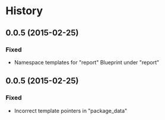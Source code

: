 # History

## 0.0.5 (2015-02-25)
### Fixed
- Namespace templates for "report" Blueprint under "report"

## 0.0.5 (2015-02-25)
### Fixed
- Incorrect template pointers in "package_data"
